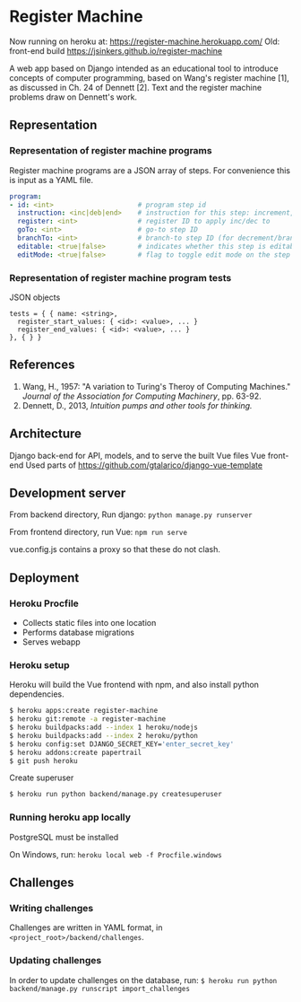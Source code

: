 # Register Machine

Now running on heroku at:
https://register-machine.herokuapp.com/
Old: front-end build
https://jsinkers.github.io/register-machine

A web app based on Django intended as an educational tool to introduce concepts
of computer programming, based on Wang's register machine [1], as discussed in
Ch. 24 of Dennett [2].  Text and the register machine problems draw on 
Dennett's work.    

## Representation 

### Representation of register machine programs

Register machine programs are a JSON array of steps.  For convenience this is
input as a YAML file.

```yaml
program:
- id: <int>                     # program step id
  instruction: <inc|deb|end>    # instruction for this step: increment, decrement/branch, or end
  register: <int>               # register ID to apply inc/dec to
  goTo: <int>                   # go-to step ID
  branchTo: <int>               # branch-to step ID (for decrement/branch)
  editable: <true|false>        # indicates whether this step is editable in the UI
  editMode: <true|false>        # flag to toggle edit mode on the step in the UI
```
         
### Representation of register machine program tests

JSON objects
```
tests = { { name: <string>,
  register_start_values: { <id>: <value>, ... }
  register_end_values: { <id>: <value>, ... }
}, { } }
```

## References

1. Wang, H., 1957: "A variation to Turing's Theroy of Computing Machines." *Journal
of the Association for Computing Machinery*, pp. 63-92. 
2. Dennett, D., 2013, *Intuition pumps and other tools for thinking.*


## Architecture

Django back-end for API, models, and to serve the built Vue files
Vue front-end
Used parts of https://github.com/gtalarico/django-vue-template

## Development server

From backend directory, Run django:
```python manage.py runserver```

From frontend directory, run Vue:
```npm run serve```

vue.config.js contains a proxy so that these do not clash.

## Deployment

### Heroku Procfile
* Collects static files into one location
* Performs database migrations
* Serves webapp

### Heroku setup

Heroku will build the Vue frontend with npm, and also install python dependencies.  

```bash
$ heroku apps:create register-machine
$ heroku git:remote -a register-machine
$ heroku buildpacks:add --index 1 heroku/nodejs
$ heroku buildpacks:add --index 2 heroku/python
$ heroku config:set DJANGO_SECRET_KEY='enter_secret_key'
$ heroku addons:create papertrail
$ git push heroku
```

Create superuser
```bash
$ heroku run python backend/manage.py createsuperuser
```

### Running heroku app locally

PostgreSQL must be installed

On Windows, run:
```heroku local web -f Procfile.windows```

## Challenges

### Writing challenges
Challenges are written in YAML format, in `<project_root>/backend/challenges`.

### Updating challenges
In order to update challenges on the database, run:
`$ heroku run python backend/manage.py runscript import_challenges`

